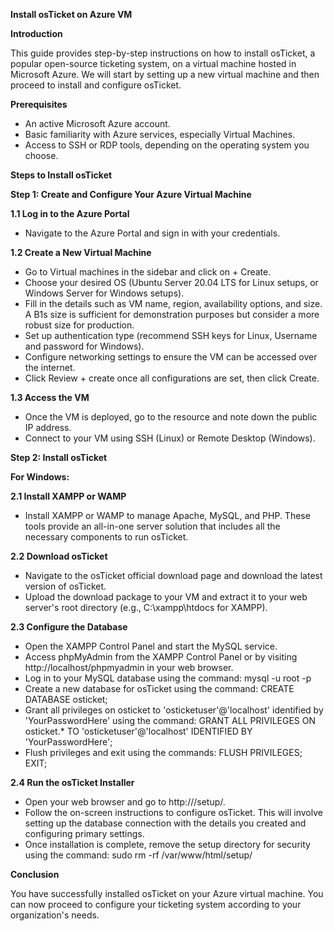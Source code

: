 ﻿**Install osTicket on Azure VM**

**Introduction**

This guide provides step-by-step instructions on how to install osTicket, a popular open-source ticketing system, on a virtual machine hosted in Microsoft Azure. We will start by setting up a new virtual machine and then proceed to install and configure osTicket.

**Prerequisites**

- An active Microsoft Azure account.
- Basic familiarity with Azure services, especially Virtual Machines.
- Access to SSH or RDP tools, depending on the operating system you choose.

**Steps to Install osTicket**

**Step 1: Create and Configure Your Azure Virtual Machine**

**1.1 Log in to the Azure Portal**

- Navigate to the Azure Portal and sign in with your credentials.

**1.2 Create a New Virtual Machine**

- Go to Virtual machines in the sidebar and click on + Create.
- Choose your desired OS (Ubuntu Server 20.04 LTS for Linux setups, or Windows Server for Windows setups).
- Fill in the details such as VM name, region, availability options, and size. A B1s size is sufficient for demonstration purposes but consider a more robust size for production.
- Set up authentication type (recommend SSH keys for Linux, Username and password for Windows).
- Configure networking settings to ensure the VM can be accessed over the internet.
- Click Review + create once all configurations are set, then click Create.

**1.3 Access the VM**

- Once the VM is deployed, go to the resource and note down the public IP address.
- Connect to your VM using SSH (Linux) or Remote Desktop (Windows).

**Step 2: Install osTicket**

**For Windows:**

**2.1 Install XAMPP or WAMP**

- Install XAMPP or WAMP to manage Apache, MySQL, and PHP. These tools provide an all-in-one server solution that includes all the necessary components to run osTicket.

**2.2 Download osTicket**

- Navigate to the osTicket official download page and download the latest version of osTicket.
- Upload the download package to your VM and extract it to your web server's root directory (e.g., C:\xampp\htdocs for XAMPP).

**2.3 Configure the Database**

- Open the XAMPP Control Panel and start the MySQL service.
- Access phpMyAdmin from the XAMPP Control Panel or by visiting http://localhost/phpmyadmin in your web browser.
- Log in to your MySQL database using the command: mysql -u root -p
- Create a new database for osTicket using the command: CREATE DATABASE osticket;
- Grant all privileges on osticket to 'osticketuser'@'localhost' identified by 'YourPasswordHere' using the command: GRANT ALL PRIVILEGES ON osticket.\* TO 'osticketuser'@'localhost' IDENTIFIED BY 'YourPasswordHere';
- Flush privileges and exit using the commands: FLUSH PRIVILEGES; EXIT;

**2.4 Run the osTicket Installer**

- Open your web browser and go to http://<Your-VM-IP>/setup/.
- Follow the on-screen instructions to configure osTicket. This will involve setting up the database connection with the details you created and configuring primary settings.
- Once installation is complete, remove the setup directory for security using the command: sudo rm -rf /var/www/html/setup/

**Conclusion**

You have successfully installed osTicket on your Azure virtual machine. You can now proceed to configure your ticketing system according to your organization's needs.

